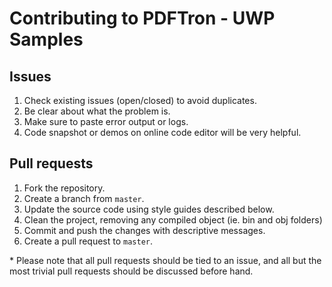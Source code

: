 # Contributing to PDFTron - UWP Samples

## Issues
1. Check existing issues (open/closed) to avoid duplicates.
2. Be clear about what the problem is.
3. Make sure to paste error output or logs.
4. Code snapshot or demos on online code editor will be very helpful.

## Pull requests
1. Fork the repository.
2. Create a branch from `master`.
3. Update the source code using style guides described below.
4. Clean the project, removing any compiled object (ie. bin and obj folders) 
5. Commit and push the changes with descriptive messages.
6. Create a pull request to `master`.

\* Please note that all pull requests should be tied to an issue, and all but the most trivial pull requests should be discussed before hand.
